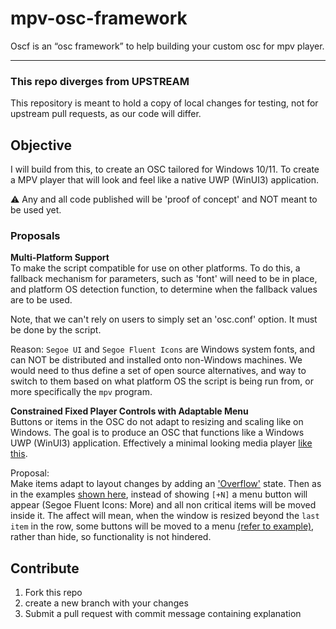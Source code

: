 # mpv-osc-framework

Oscf is an “osc framework” to help building your custom osc for mpv player.

--- 

### This repo diverges from UPSTREAM 

This repository is meant to hold a copy of local changes for testing, not for upstream pull requests, as our code will differ. 

## Objective

I will build from this, to create an OSC tailored for Windows 10/11. To create a MPV player that will look and feel like a native UWP (WinUI3) application.

:warning: Any and all code published will be 'proof of concept' and NOT meant to be used yet.

### Proposals

**Multi-Platform Support**
<br>
To make the script compatible for use on other platforms.
To do this, a fallback mechanism for parameters, such as 'font' will need to be in place, and platform OS detection function, to determine when the fallback values are to be used.

Note, that we can't rely on users to simply set an 'osc.conf' option. It must be done by the script.

Reason: 
`Segoe UI` and `Segoe Fluent Icons` are Windows system fonts, and can NOT be distributed and installed onto non-Windows machines. We would need to thus define a set of open source alternatives, and way to switch to them based on what platform OS the script is being run from, or more specifically the `mpv` program.

**Constrained Fixed Player Controls with Adaptable Menu**
<br>
Buttons or items in the OSC do not adapt to resizing and scaling like on Windows. The goal is to produce an OSC that functions like a Windows UWP (WinUI3) application. Effectively a minimal looking media player [like this](https://learn.microsoft.com/en-gb/windows/apps/design/controls/media-playback).

Proposal:
<br>
Make items adapt to layout changes by adding an ['Overflow'](https://learn.microsoft.com/en-gb/windows/apps/design/controls/custom-transport-controls#working-with-the-overflow-menu) state. Then as in the examples [shown here](https://www.fluentui-blazor.net/Overflow), instead of showing `[+N]` a menu button will appear (Segoe Fluent Icons: More) and all non critical items will be moved inside it. The affect will mean, when the window is resized beyond the `last item` in the row, some buttons will be moved to a menu [(refer to example)](https://raw.githubusercontent.com/Neuro-NX/mpv-osc-framework/main/github/images/proposal-player-controls-menu.png), rather than hide, so functionality is not hindered.

## Contribute

1. Fork this repo
2. create a new branch with your changes
3. Submit a pull request with commit message containing explanation

